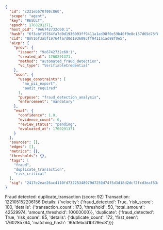 ```json
{
  "id": "c231eb670f00c860",
  "scope": "agent",
  "key": "RESULT",
  "epoch": 1760291371,
  "host_pid": "9e6742732c60:1",
  "hash": "6f3abf19764fa7d0d1936093ff9411a1ad98f0e59b40f9e8c157d65d75f8940e",
  "cid": "QmV16f3abf19764fa7d0d1936093ff9411a1ad98f0e5",
  "aicp": {
    "prov": {
      "issuer": "9e6742732c60:1",
      "created_at": 1760291371,
      "method": "automated_fraud_detection",
      "vc_type": "VerifiableCredential"
    },
    "ucon": {
      "usage_constraints": [
        "no_pii_export",
        "audit_required"
      ],
      "purpose": "fraud_detection_analysis",
      "enforcement": "mandatory"
    },
    "eval": {
      "confidence": 1.0,
      "evidence_count": 0,
      "review_status": "pending",
      "evaluated_at": 1760291371
    }
  },
  "sources": [],
  "edges": [],
  "metrics": {},
  "thresholds": {},
  "tags": [
    "fraud",
    "duplicate_transaction",
    "risk_critical"
  ],
  "sig": "2417e2eae26ac4110fd73225348979d7250d74f5d3d18d2dcf2fcd3eaf5345f9"
}
```

Fraud detected: duplicate_transaction (score: 92)
Transaction: 122105152206156
Details: {'velocity': {'fraud_detected': True, 'risk_score': 100, 'details': {'transaction_count': 173, 'threshold': 50, 'total_amount': 42529974, 'amount_threshold': 10000000}}, 'duplicate': {'fraud_detected': True, 'risk_score': 85, 'details': {'duplicate_count': 172, 'first_seen': 1760285764, 'matching_hash': '90dfebdd1b129ec8'}}}